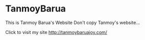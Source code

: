 # TanmoyBarua
This is Tanmoy Barua's Website Don't copy Tanmoy's website...

Click to visit my site
http://tanmoybaruajoy.com/
